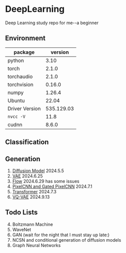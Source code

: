 # DeepLearning
Deep Learning study repo for me--a beginner

## Environment

| package | version |
| --- | --- |
| python | 3.10 |
| torch            |        2.1.0 |
| torchaudio       |        2.1.0 |
| torchvision      |        0.16.0 |
| numpy            |        1.26.4 |
| Ubuntu | 22.04 |
| Driver Version| 535.129.03  |
| `nvcc -V` | 11.8 |
| cudnn | 8.6.0 |

## Classification


## Generation
1. [Diffusion Model](./DDPM/note.md) 2024.5.5
2. [VAE](./VAE/note.md) 2024.6.25
3. [Flow](./Flow/note.md) 2024.6.29 has some issues
4. [PixelCNN and Gated PixelCNN](./PixelCNN/note.md) 2024.7.1
5. [Transformer](./Transformer/note.md) 2024.7.3
6. [VQ-VAE](./VQVAE/note.md) 2024.9.13

## Todo Lists
4. Boltzmann Machine
5. WaveNet
6. GAN (wait for the night that I must stay up late:)
7. NCSN and conditional generation of diffusion models
8. Graph Neural Networks
